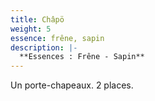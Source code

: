 ```yaml
---
title: Châpö
weight: 5
essence: frêne, sapin
description: |-
  **Essences : Frêne - Sapin**
---
```


Un porte-chapeaux. 2 places.
